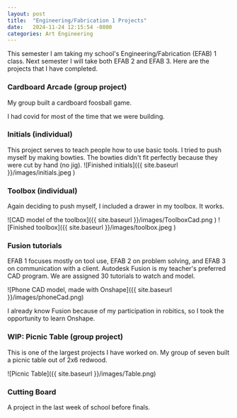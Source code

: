 ```yaml
---
layout: post
title:  "Engineering/Fabrication 1 Projects"
date:   2024-11-24 12:15:54 -0800
categories: Art Engineering
---
```


This semester I am taking my school's Engineering/Fabrication (EFAB) 1
class. Next semester I will take both EFAB 2 and EFAB 3. Here are the
projects that I have completed.

### Cardboard Arcade (group project)
My group built a cardboard foosball game.

I had covid for most of the time that we were building. 

### Initials (individual)
This project serves to teach people how to use basic tools. I tried to
push myself by making bowties. The bowties didn't fit perfectly because
they were cut by hand (no jig).
![Finished initials]({{ site.baseurl }}/images/initials.jpeg )

### Toolbox (individual)
Again deciding to push myself, I included a drawer in my toolbox. It
works.

![CAD model of the toolbox]({{ site.baseurl }}/images/ToolboxCad.png )
![Finished toolbox]({{ site.baseurl }}/images/toolbox.jpeg )

### Fusion tutorials
EFAB 1 focuses mostly on tool use, EFAB 2 on problem solving, and EFAB 3
on communication with a client. Autodesk Fusion is my teacher's
preferred CAD program. We are assigned 30 tutorials to watch and model.

![Phone CAD model, made with Onshape]({{ site.baseurl }}/images/phoneCad.png)

I already know Fusion because of my participation in robitics, so I took
the opportunity to learn Onshape.

### WIP: Picnic Table (group project)
This is one of the largest projects I have worked on. My group of seven
built a picnic table out of 2x6 redwood. 

![Picnic Table]({{ site.baseurl }}/images/Table.png)

### Cutting Board 
A project in the last week of school before finals. 
